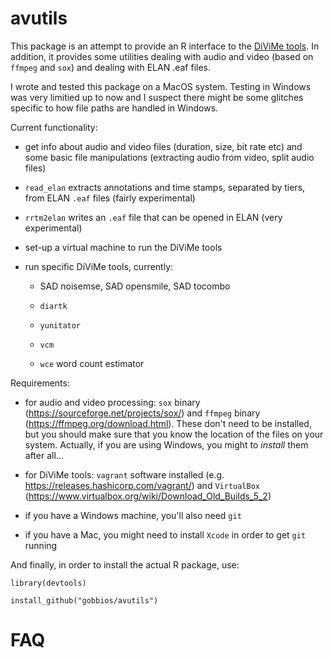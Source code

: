 # avutils

This package is an attempt to provide an R interface to the [DiViMe tools](https://divime.readthedocs.io/en/latest/index.html). In addition, it provides some utilities dealing with audio and video (based on `ffmpeg` and `sox`) and dealing with ELAN .eaf files. 

I wrote and tested this package on a MacOS system. Testing in Windows was very limitied up to now and I suspect there might be some glitches specific to how file paths are handled in Windows.

Current functionality:

  * get info about audio and video files (duration, size, bit rate etc) and some basic file manipulations (extracting audio from video, split audio files)

  * `read_elan` extracts annotations and time stamps, separated by tiers, from ELAN `.eaf` files (fairly experimental)
  
  * `rrtm2elan` writes an `.eaf` file that can be opened in ELAN (very experimental)
  
  * set-up a virtual machine to run the DiViMe tools
  
  * run specific DiViMe tools, currently:
  
    - SAD noisemse, SAD opensmile, SAD tocombo
    
    - `diartk`
    
    - `yunitator`
    
    - `vcm`
    
    - `wce` word count estimator

Requirements:

  * for audio and video processing: `sox` binary (https://sourceforge.net/projects/sox/) and `ffmpeg` binary (https://ffmpeg.org/download.html). These don't need to be installed, but you should make sure that you know the location of the files on your system. Actually, if you are using Windows, you might to *install* them after all...
  
  * for DiViMe tools: `vagrant` software installed (e.g. https://releases.hashicorp.com/vagrant/) and `VirtualBox` (https://www.virtualbox.org/wiki/Download_Old_Builds_5_2)
  
  * if you have a Windows machine, you'll also need `git`
  
  * if you have a Mac, you might need to install `Xcode` in order to get `git` running

And finally, in order to install the actual R package, use:

`library(devtools)`

`install_github("gobbios/avutils")`



# FAQ



